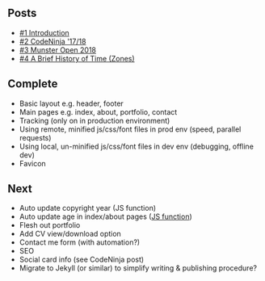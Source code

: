 
## Posts

- [#1 Introduction](https://cillianmyles.github.io/blog/2018/01/28/introduction.html)
- [#2 CodeNinja '17/18](https://cillianmyles.github.io/blog/2018/04/19/codeninja.html)
- [#3 Munster Open 2018](https://cillianmyles.github.io/blog/2018/04/26/munster-open.html)
- [#4 A Brief History of Time (Zones)](https://cillianmyles.github.io/blog/2018/09/27/a-brief-history-of-time-zones.html)

## Complete

- Basic layout e.g. header, footer
- Main pages e.g. index, about, portfolio, contact
- Tracking (only on in production environment)
- Using remote, minified js/css/font files in prod env (speed, parallel requests)
- Using local, un-minified js/css/font files in dev env (debugging, offline dev)
- Favicon

## Next

- Auto update copyright year (JS function)
- Auto update age in index/about pages ([JS function](https://stackoverflow.com/a/21984136/5096103))
- Flesh out portfolio
- Add CV view/download option
- Contact me form (with automation?)
- SEO
- Social card info (see CodeNinja post)
- Migrate to Jekyll (or similar) to simplify writing & publishing procedure?
